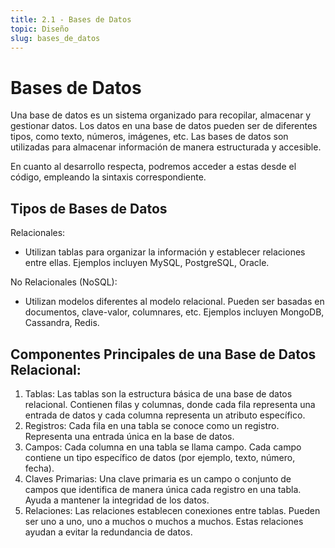 ```yaml
---
title: 2.1 - Bases de Datos
topic: Diseño
slug: bases_de_datos
---
```


# Bases de Datos

Una base de datos es un sistema organizado para recopilar, almacenar y gestionar datos. Los datos en una base de datos pueden ser de diferentes tipos, como texto, números, imágenes, etc. Las bases de datos son utilizadas para almacenar información de manera estructurada y accesible.

En cuanto al desarrollo respecta, podremos acceder a estas desde el código, empleando la sintaxis correspondiente.

## Tipos de Bases de Datos

Relacionales:

- Utilizan tablas para organizar la información y establecer relaciones entre ellas. Ejemplos incluyen MySQL, PostgreSQL, Oracle.

No Relacionales (NoSQL):

- Utilizan modelos diferentes al modelo relacional. Pueden ser basadas en documentos, clave-valor, columnares, etc. Ejemplos incluyen MongoDB, Cassandra, Redis.

## Componentes Principales de una Base de Datos Relacional:

1. Tablas: Las tablas son la estructura básica de una base de datos relacional. Contienen filas y columnas, donde cada fila representa una entrada de datos y cada columna representa un atributo específico.
2. Registros: Cada fila en una tabla se conoce como un registro. Representa una entrada única en la base de datos.
3. Campos: Cada columna en una tabla se llama campo. Cada campo contiene un tipo específico de datos (por ejemplo, texto, número, fecha).
4. Claves Primarias: Una clave primaria es un campo o conjunto de campos que identifica de manera única cada registro en una tabla. Ayuda a mantener la integridad de los datos.
5. Relaciones: Las relaciones establecen conexiones entre tablas. Pueden ser uno a uno, uno a muchos o muchos a muchos. Estas relaciones ayudan a evitar la redundancia de datos.
